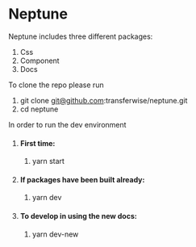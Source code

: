 Neptune 
============
Neptune includes three different packages:
1) Css
2) Component
3) Docs

To clone the repo please run 

1) git clone git@github.com:transferwise/neptune.git
2) cd neptune

In order to run the dev environment

1) #### First time:
    1) yarn start

   
2) #### If packages have been built already:
    1) yarn dev
    
 
3) #### To develop in using the new docs:
    1) yarn dev-new